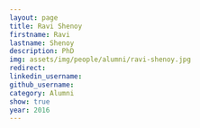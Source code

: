 ```yaml
---
layout: page
title: Ravi Shenoy
firstname: Ravi
lastname: Shenoy
description: PhD 
img: assets/img/people/alumni/ravi-shenoy.jpg
redirect: 
linkedin_username: 
github_username:
category: Alumni
show: true
year: 2016
---
```

